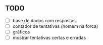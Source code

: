 ## TODO
- [ ] base de dados com respostas
- [ ] contador de tentativas (homem na forca)
- [ ] gráficos
- [ ] mostrar tentativas certas e erradas
